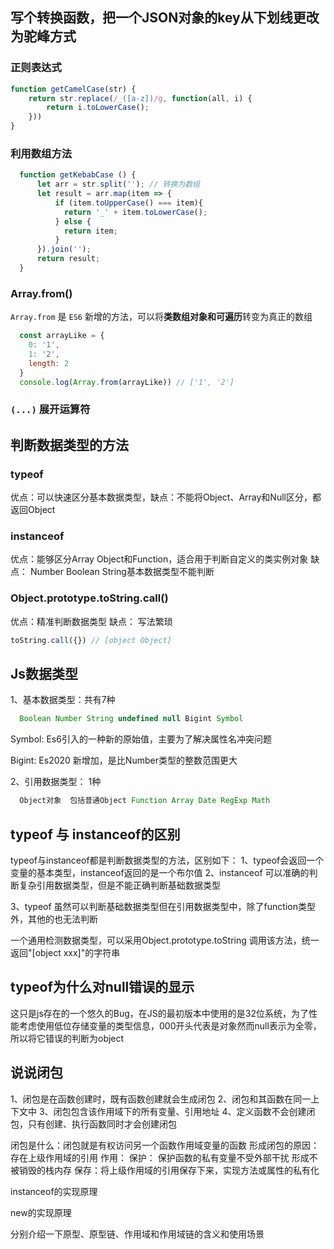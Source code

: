 <!--
 * @Descripttion: 
 * @Author: ZJ
 * @Date: 2021-12-14 15:13:19
 * @LastEditors: ZJ
 * @LastEditTime: 2022-02-23 11:17:18
-->
## 写个转换函数，把一个JSON对象的key从下划线更改为驼峰方式

### 正则表达式
```js
function getCamelCase(str) {
    return str.replace(/_([a-z])/g, function(all, i) {
        return i.toLowerCase();
    }))
}
```

### 利用数组方法
```js
  function getKebabCase () {
      let arr = str.split(''); // 转换为数组
      let result = arr.map(item => {
          if (item.toUpperCase() === item){
            return '_' + item.toLowerCase();
          } else {
            return item;
          }
      }).join('');
      return result;
  }
```

### Array.from()

`Array.from` 是  `ES6` 新增的方法，可以将**类数组对象和可遍历**转变为真正的数组

```js
  const arrayLike = {
    0: '1',
    1: '2', 
    length: 2
  }
  console.log(Array.from(arrayLike)) // ['1', '2']
```

### `(...)` 展开运算符

## 判断数据类型的方法
### typeof
优点：可以快速区分基本数据类型，缺点：不能将Object、Array和Null区分，都返回Object


### instanceof
优点：能够区分Array Object和Function，适合用于判断自定义的类实例对象 
缺点： Number Boolean String基本数据类型不能判断

### Object.prototype.toString.call()
优点：精准判断数据类型  缺点： 写法繁琐
```js
toString.call({}) // [object Object]
```

## Js数据类型
1、基本数据类型：共有7种
```js
  Boolean Number String undefined null Bigint Symbol
```
Symbol: Es6引入的一种新的原始值，主要为了解决属性名冲突问题

Bigint: Es2020 新增加，是比Number类型的整数范围更大

2、引用数据类型： 1种
```js
  Object对象  包括普通Object Function Array Date RegExp Math
```

## typeof 与 instanceof的区别

typeof与instanceof都是判断数据类型的方法，区别如下：
1、typeof会返回一个变量的基本类型，instanceof返回的是一个布尔值
2、instanceof 可以准确的判断复杂引用数据类型，但是不能正确判断基础数据类型

3、typeof 虽然可以判断基础数据类型但在引用数据类型中，除了function类型外，其他的也无法判断

一个通用检测数据类型，可以采用Object.prototype.toString  调用该方法，统一返回"[object xxx]"的字符串

## typeof为什么对null错误的显示

这只是js存在的一个悠久的Bug，在JS的最初版本中使用的是32位系统，为了性能考虑使用低位存储变量的类型信息，000开头代表是对象然而null表示为全零，所以将它错误的判断为object


## 说说闭包
1、闭包是在函数创建时，既有函数创建就会生成闭包
2、闭包和其函数在同一上下文中
3、闭包包含该作用域下的所有变量、引用地址
4、定义函数不会创建闭包，只有创建、执行函数同时才会创建闭包


闭包是什么：闭包就是有权访问另一个函数作用域变量的函数
形成闭包的原因：存在上级作用域的引用
作用： 
保护： 保护函数的私有变量不受外部干扰 形成不被销毁的栈内存
保存：将上级作用域的引用保存下来，实现方法或属性的私有化

instanceof的实现原理


new的实现原理

分别介绍一下原型、原型链、作用域和作用域链的含义和使用场景